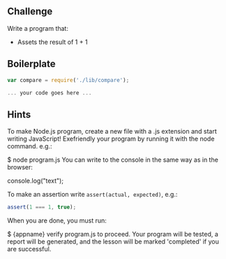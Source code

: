 Challenge
--------

Write a program that:
- Assets the result of 1 + 1

Boilerplate
-----------

```js
var compare = require('./lib/compare');

... your code goes here ...

```

Hints
-----

To make Node.js program, create a new file with a .js extension and start writing JavaScript! Exefriendly your program by running it with the node command. e.g.:

$ node program.js
You can write to the console in the same way as in the browser:

console.log("text");

To make an assertion write `assert(actual, expected)`, e.g.:

```js
assert(1 === 1, true);
```

When you are done, you must run:

$ {appname} verify program.js
to proceed. Your program will be tested, a report will be generated, and the lesson will be marked 'completed' if you are successful.


